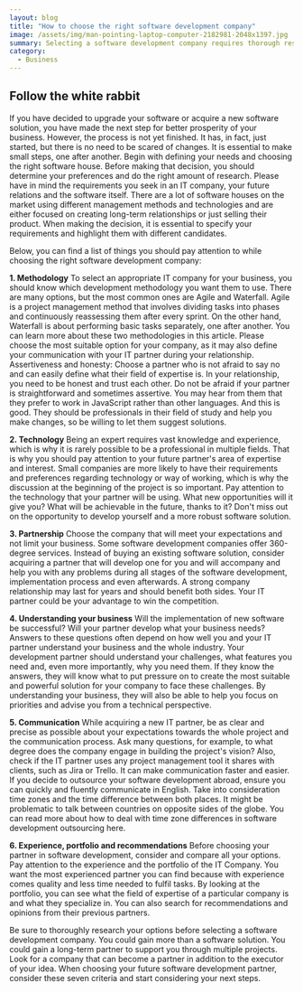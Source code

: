 ```yaml
---
layout: blog
title: "How to choose the right software development company"
image: /assets/img/man-pointing-laptop-computer-2182981-2048x1397.jpg
summary: Selecting a software development company requires thorough research and consideration of methodology, technology expertise, partnership potential, business understanding, communication efficiency, and proven experience, aiming for a beneficial long-term relationship.
category:
  - Business
---
```


## Follow the white rabbit
If you have decided to upgrade your software or acquire a new software solution, you have made the next step for better prosperity of your business. However, the process is not yet finished. It has, in fact, just started, but there is no need to be scared of changes. It is essential to make small steps, one after another. Begin with defining your needs and choosing the right software house. Before making that decision, you should determine your preferences and do the right amount of research. Please have in mind the requirements you seek in an IT company, your future relations and the software itself. There are a lot of software houses on the market using different management methods and technologies and are either focused on creating long-term relationships or just selling their product. When making the decision, it is essential to specify your requirements and highlight them with different candidates.

Below, you can find a list of things you should pay attention to while choosing the right software development company:

 **1. Methodology**
To select an appropriate IT company for your business, you should know which development methodology you want them to use. There are many options, but the most common ones are Agile and Waterfall. Agile is a project management method that involves dividing tasks into phases and continuously reassessing them after every sprint. On the other hand, Waterfall is about performing basic tasks separately, one after another. You can learn more about these two methodologies in this article. Please choose the most suitable option for your company, as it may also define your communication with your IT partner during your relationship. Assertiveness and honesty: Choose a partner who is not afraid to say no and can easily define what their field of expertise is. In your relationship, you need to be honest and trust each other. Do not be afraid if your partner is straightforward and sometimes assertive. You may hear from them that they prefer to work in JavaScript rather than other languages. And this is good. They should be professionals in their field of study and help you make changes, so be willing to let them suggest solutions.

 **2. Technology**
Being an expert requires vast knowledge and experience, which is why it is rarely possible to be a professional in multiple fields. That is why you should pay attention to your future partner's area of expertise and interest. Small companies are more likely to have their requirements and preferences regarding technology or way of working, which is why the discussion at the beginning of the project is so important. Pay attention to the technology that your partner will be using. What new opportunities will it give you? What will be achievable in the future, thanks to it? Don't miss out on the opportunity to develop yourself and a more robust software solution.

 **3. Partnership**
Choose the company that will meet your expectations and not limit your business. Some software development companies offer 360-degree services. Instead of buying an existing software solution, consider acquiring a partner that will develop one for you and will accompany and help you with any problems during all stages of the software development, implementation process and even afterwards. A strong company relationship may last for years and should benefit both sides. Your IT partner could be your advantage to win the competition.

 **4. Understanding your business**
Will the implementation of new software be successful? Will your partner develop what your business needs? Answers to these questions often depend on how well you and your IT partner understand your business and the whole industry. Your development partner should understand your challenges, what features you need and, even more importantly, why you need them. If they know the answers, they will know what to put pressure on to create the most suitable and powerful solution for your company to face these challenges. By understanding your business, they will also be able to help you focus on priorities and advise you from a technical perspective.

 **5. Communication**
While acquiring a new IT partner, be as clear and precise as possible about your expectations towards the whole project and the communication process. Ask many questions, for example, to what degree does the company engage in building the project's vision? Also, check if the IT partner uses any project management tool it shares with clients, such as Jira or Trello. It can make communication faster and easier. If you decide to outsource your software development abroad, ensure you can quickly and fluently communicate in English. Take into consideration time zones and the time difference between both places. It might be problematic to talk between countries on opposite sides of the globe. You can read more about how to deal with time zone differences in software development outsourcing here.

 **6. Experience, portfolio and recommendations**
Before choosing your partner in software development, consider and compare all your options. Pay attention to the experience and the portfolio of the IT Company. You want the most experienced partner you can find because with experience comes quality and less time needed to fulfil tasks. By looking at the portfolio, you can see what the field of expertise of a particular company is and what they specialize in. You can also search for recommendations and opinions from their previous partners.

Be sure to thoroughly research your options before selecting a software development company. You could gain more than a software solution. You could gain a long-term partner to support you through multiple projects. Look for a company that can become a partner in addition to the executor of your idea. When choosing your future software development partner, consider these seven criteria and start considering your next steps.
